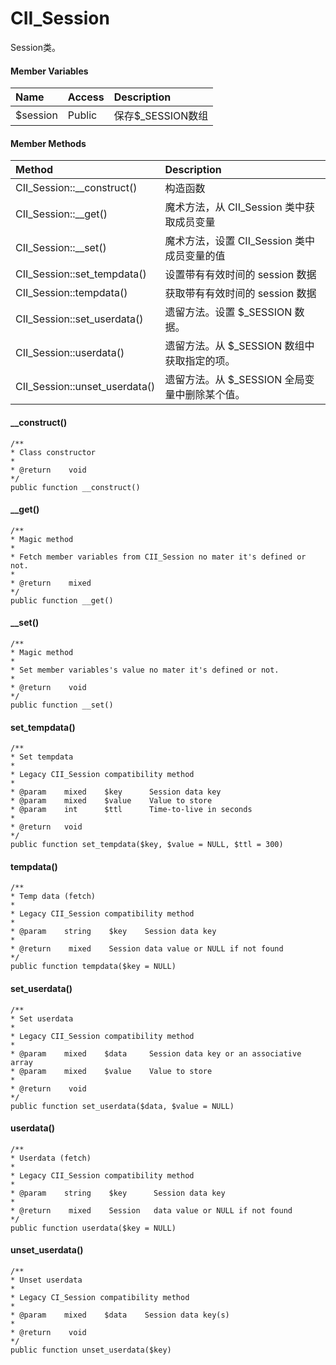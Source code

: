 # CII\_Session

Session类。

#### Member Variables

| Name | Access | Description |
| :--- | :--- | :--- |
| $session | Public | 保存$\_SESSION数组 |

#### Member Methods

| Method | Description |
| :--- | :--- |
| CII\_Session::\_\_construct\(\) | 构造函数 |
| CII\_Session::\_\_get\(\) | 魔术方法，从 CII\_Session 类中获取成员变量 |
| CII\_Session::\_\_set\(\) | 魔术方法，设置 CII\_Session 类中成员变量的值 |
| CII\_Session::set\_tempdata\(\) | 设置带有有效时间的 session 数据 |
| CII\_Session::tempdata\(\) | 获取带有有效时间的 session 数据 |
| CII\_Session::set\_userdata\(\) | 遗留方法。设置 $\_SESSION 数据。 |
| CII\_Session::userdata\(\) | 遗留方法。从 $\_SESSION 数组中获取指定的项。 |
| CII\_Session::unset\_userdata\(\) | 遗留方法。从 $\_SESSION 全局变量中删除某个值。 |

#### \_\_construct\(\)

```
/**
* Class constructor
*
* @return    void
*/
public function __construct()
```

#### \_\_get\(\)

```
/**
* Magic method 
*
* Fetch member variables from CII_Session no mater it's defined or not.
*
* @return    mixed
*/
public function __get()
```

#### \_\_set\(\)

```
/**
* Magic method 
*
* Set member variables's value no mater it's defined or not.
*
* @return    void
*/
public function __set()
```

#### set\_tempdata\(\)

```
/**
* Set tempdata
*
* Legacy CII_Session compatibility method
*
* @param    mixed    $key      Session data key
* @param    mixed    $value    Value to store
* @param    int      $ttl      Time-to-live in seconds
*
* @return   void
*/
public function set_tempdata($key, $value = NULL, $ttl = 300)
```

#### tempdata\(\)

```
/**
* Temp data (fetch)
*
* Legacy CII_Session compatibility method
*
* @param    string    $key    Session data key
*
* @return    mixed    Session data value or NULL if not found
*/
public function tempdata($key = NULL)
```

#### set\_userdata\(\)

```
/**
* Set userdata
*
* Legacy CII_Session compatibility method
*
* @param    mixed    $data     Session data key or an associative array
* @param    mixed    $value    Value to store
*
* @return    void
*/
public function set_userdata($data, $value = NULL)
```

#### userdata\(\)

```
/**
* Userdata (fetch)
*
* Legacy CII_Session compatibility method
*
* @param    string    $key      Session data key
*
* @return    mixed    Session   data value or NULL if not found
*/
public function userdata($key = NULL)
```

#### unset\_userdata\(\)

```
/**
* Unset userdata
*
* Legacy CI_Session compatibility method
*
* @param    mixed    $data    Session data key(s)
*
* @return    void
*/
public function unset_userdata($key)
```



